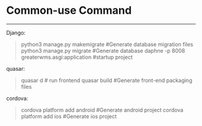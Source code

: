 # Common-use Command

---

Django:

> python3 manage.py makemigrate #Generate database migration files
> python3 manage.py migrate #Generate database
> daphne -p 8008 greaterwms.asgi:application #startup project

quasar:

> quasar d # run frontend
> quasar build #Generate front-end packaging files

cordova:

> cordova platform add android #Generate android project
> cordova platform add ios #Generate ios project